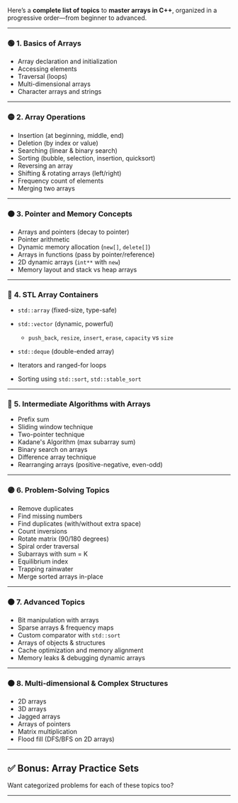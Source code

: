 Here’s a **complete list of topics** to **master arrays in C++**, organized in a progressive order—from beginner to advanced.

---

### 🟢 **1. Basics of Arrays**

* Array declaration and initialization
* Accessing elements
* Traversal (loops)
* Multi-dimensional arrays
* Character arrays and strings

---

### 🟡 **2. Array Operations**

* Insertion (at beginning, middle, end)
* Deletion (by index or value)
* Searching (linear & binary search)
* Sorting (bubble, selection, insertion, quicksort)
* Reversing an array
* Shifting & rotating arrays (left/right)
* Frequency count of elements
* Merging two arrays

---

### 🟠 **3. Pointer and Memory Concepts**

* Arrays and pointers (decay to pointer)
* Pointer arithmetic
* Dynamic memory allocation (`new[]`, `delete[]`)
* Arrays in functions (pass by pointer/reference)
* 2D dynamic arrays (`int**` with `new`)
* Memory layout and stack vs heap arrays

---

### 🔵 **4. STL Array Containers**

* `std::array` (fixed-size, type-safe)
* `std::vector` (dynamic, powerful)

  * `push_back`, `resize`, `insert`, `erase`, `capacity` vs `size`
* `std::deque` (double-ended array)
* Iterators and ranged-for loops
* Sorting using `std::sort`, `std::stable_sort`

---

### 🔴 **5. Intermediate Algorithms with Arrays**

* Prefix sum
* Sliding window technique
* Two-pointer technique
* Kadane's Algorithm (max subarray sum)
* Binary search on arrays
* Difference array technique
* Rearranging arrays (positive-negative, even-odd)

---

### 🟣 **6. Problem-Solving Topics**

* Remove duplicates
* Find missing numbers
* Find duplicates (with/without extra space)
* Count inversions
* Rotate matrix (90/180 degrees)
* Spiral order traversal
* Subarrays with sum = K
* Equilibrium index
* Trapping rainwater
* Merge sorted arrays in-place

---

### ⚫ **7. Advanced Topics**

* Bit manipulation with arrays
* Sparse arrays & frequency maps
* Custom comparator with `std::sort`
* Arrays of objects & structures
* Cache optimization and memory alignment
* Memory leaks & debugging dynamic arrays

---

### 🟤 **8. Multi-dimensional & Complex Structures**

* 2D arrays
* 3D arrays
* Jagged arrays
* Arrays of pointers
* Matrix multiplication
* Flood fill (DFS/BFS on 2D arrays)

---

## ✅ Bonus: Array Practice Sets

Want categorized problems for each of these topics too?

---


